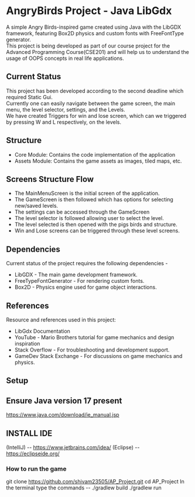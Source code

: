 # AngryBirds Project - Java LibGdx

A simple Angry Birds-inspired game created using Java with the LibGDX framework, featuring Box2D physics and custom fonts with FreeFontType generator.\
This project is being developed as part of our course project for the Advanced Programming Course(CSE201) and will help us to understand the usage of OOPS concepts in real life applications.

## Current Status
This project has been developed according to the second deadline which required Static Gui.\
Currently one can easily navigate between the game screen, the main menu, the level selector, settings, and the Levels.\
We have created Triggers for win and lose screen, which can we triggered by pressing W and L respectively, on the levels.

## Structure
- Core Module: Contains the code implementation of the application
- Assets Module: Contains the game assets as images, tiled maps, etc.

## Screens Structure Flow
- The MainMenuScreen is the initial screen of the application.
- The GameScreen is then followed which has options for selecting new/saved levels.
- The settings can be accessed through the GameScreen
- The level selector is followed allowing user to select the level.
- The level selected is then opened with the pigs birds and structure.
- Win and Lose screens can be triggered through these level screens.
  
## Dependencies 
Current status of the project requires the following dependencies - 
 - LibGDX - The main game development framework.
 - FreeTypeFontGenerator - For rendering custom fonts.
 - Box2D - Physics engine used for game object interactions.
   
## References
Resource and references used in this project:
 - LibGdx Documentation
 - YouTube - Mario Brothers tutorial for game mechanics and design inspiration
 - Stack Overflow - For troubleshooting and development support.
 - GameDev Stack Exchange - For discussions on game mechanics and physics.
   
## Setup

## Ensure Java version 17 present
https://www.java.com/download/ie_manual.jsp

## INSTALL IDE
(IntelliJ) -- https://www.jetbrains.com/idea/
(Eclipse) -- https://eclipseide.org/

### How to run the game
git clone https://github.com/shivam23505/AP_Project.git
cd AP_Project
In the terminal type the commands -- 
./gradlew build
./gradlew run
